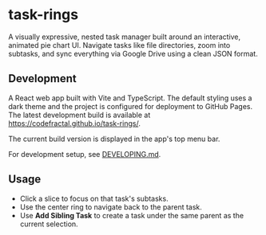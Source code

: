 # task-rings
A visually expressive, nested task manager built around an interactive, animated pie chart UI. Navigate tasks like file directories, zoom into subtasks, and sync everything via Google Drive using a clean JSON format.

## Development
A React web app built with Vite and TypeScript. The default styling uses a dark theme and the project is configured for deployment to GitHub Pages. The latest development build is available at <https://codefractal.github.io/task-rings/>.

The current build version is displayed in the app's top menu bar.

For development setup, see [DEVELOPING.md](DEVELOPING.md).

## Usage
- Click a slice to focus on that task's subtasks.
- Use the center ring to navigate back to the parent task.
- Use **Add Sibling Task** to create a task under the same parent as the current selection.
